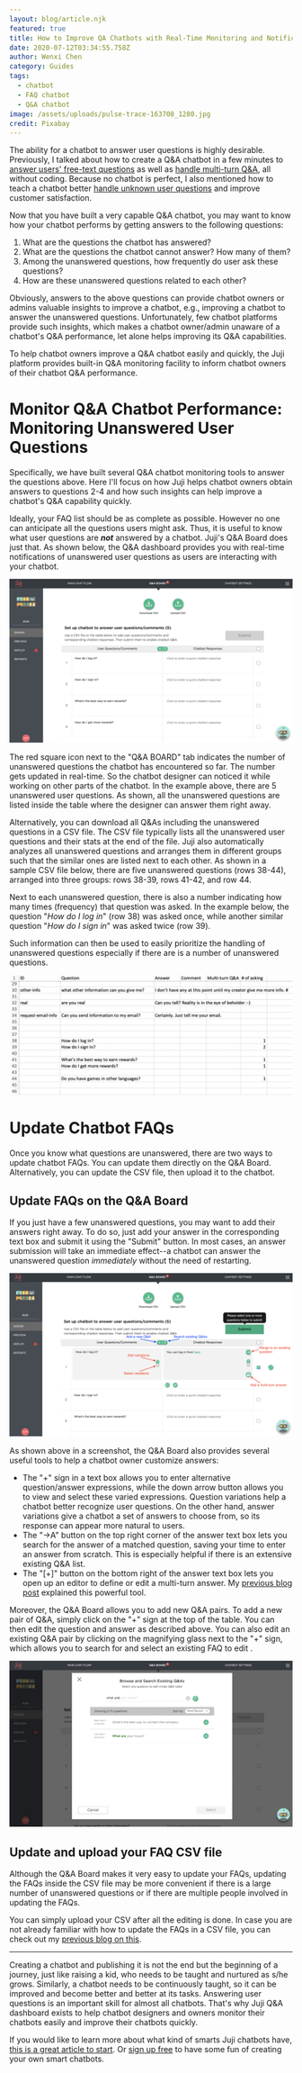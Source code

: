 ```yaml
---
layout: blog/article.njk
featured: true
title: How to Improve QA Chatbots with Real-Time Monitoring and Notification
date: 2020-07-12T03:34:55.758Z
author: Wenxi Chen
category: Guides
tags:
  - chatbot
  - FAQ chatbot
  - Q&A chatbot
image: /assets/uploads/pulse-trace-163708_1280.jpg
credit: Pixabay
---
```

The ability for a chatbot to answer user questions is highly desirable. Previously, I talked about how to create a Q&A chatbot in a few minutes to [answer users' free-text questions](https://juji.io/blog/building-a-smart-chatbot-in-a-few-minutes-to-answer-free-text-questions/) as well as [handle multi-turn Q&A](https://juji.io/blog/how-to-make-your-chatbot-to-answer-non-trivial-questions/), all without coding. Because no chatbot is perfect, I also mentioned how to teach a chatbot better [handle unknown user questions](https://juji.io/blog/question-recommendation/) and improve customer satisfaction.  

Now that you have built a very capable Q&A chatbot, you may want to know how your chatbot performs by getting answers to the following questions:

1. What are the questions the chatbot has answered?
2. What are the questions the chatbot cannot answer?  How many of them?
3. Among the unanswered questions, how frequently do user ask these questions? 
4. How are these unanswered questions related to each other? 

Obviously, answers to the above questions can provide chatbot owners or admins valuable insights to improve a chatbot, e.g., improving a chatbot to answer the unanswered questions.  Unfortunately, few chatbot platforms provide such insights, which makes a chatbot owner/admin unaware of a chatbot's Q&A performance, let alone helps improving its Q&A capabilities.  

To help chatbot owners improve a Q&A chatbot easily and quickly, the Juji platform provides built-in Q&A monitoring facility to inform chatbot owners of their chatbot Q&A performance. 

# Monitor Q&A Chatbot Performance: Monitoring Unanswered User Questions

Specifically, we have built several Q&A chatbot monitoring tools to answer the questions above. Here I'll focus on how Juji helps chatbot owners obtain answers to questions 2-4 and how such insights can help improve a chatbot's Q&A capability quickly.

Ideally, your FAQ list should be as complete as possible. However no one can anticipate all the questions users might ask. Thus, it is useful to know what user questions are ***not*** answered by a chatbot. Juji's Q&A Board does just that. As shown below, the Q&A dashboard provides you with real-time notifications of unanswered user questions as users are interacting with your chatbot. 

![A real-time dashboard displaying a list of user questions that a chatbot cannot answer.](/assets/uploads/screen-shot-2020-07-11-at-5.52.19-pm.png "Juji Q&A Board is a real-time dashboard that displays a list of unanswered user questions. ")

The red square icon next to the "Q&A BOARD" tab indicates the number of unanswered questions the chatbot has encountered so far. The number gets updated in real-time. So the chatbot designer can noticed it while working on other parts of the chatbot. In the example above, there are 5 unanswered user questions. As shown, all the unanswered questions are listed inside the table where the designer can answer them right away.

Alternatively, you can download all Q&As including the unanswered questions in a CSV file. The CSV file typically lists all the unanswered user questions and their stats at the end of the file. Juji also automatically analyzes all unanswered questions and arranges them in different groups such that the similar ones are listed next to each other. As shown in a sample CSV file below, there are five unanswered questions (rows 38-44), arranged into three groups: rows 38-39, rows 41-42, and row 44. 

Next to each unanswered question, there is also a number indicating how many times (frequency) that question was asked. In the example below, the question "*How do I log in*" (row 38) was asked once, while another similar question "*How do I sign in*" was asked twice (row 39). 

Such information can then be used to easily prioritize the handling of unanswered questions especially if there are is a number of unanswered questions.  

![Downloaded Q&A CSV groups related unanswered questions together with stats on how many times each question has been asked](/assets/uploads/screen-shot-2020-06-30-at-10.01.17-pm.png "Downloaded Q&A CSV groups related unanswered questions together with stats on how many times each question has been asked")

# Update Chatbot FAQs

Once you know what questions are unanswered, there are two ways to update chatbot FAQs. You can update them directly on the Q&A Board. Alternatively, you can update the CSV file, then upload it to the chatbot.

## Update FAQs on the Q&A Board

If you just have a few unanswered questions, you may want to add their answers right away. To do so, just add your answer in the corresponding text box and submit it using the "Submit" button. In most cases, an answer submission will take an immediate effect--a chatbot can answer the unanswered question *immediately* without the need of restarting. 

![Add an answer to an unanswered question in Q&A Board](/assets/uploads/screen-shot-2020-07-13-at-9.04.45-pm-copy.png "Add an answer to an unanswered question in Q&A Board")

As shown above in a screenshot, the Q&A Board also provides several useful tools to help a chatbot owner customize answers:

* The "+" sign in a text box allows you to enter alternative question/answer expressions, while the down arrow button allows you to view and select these varied expressions. Question variations help a chatbot better recognize user questions. On the other hand, answer variations give a chatbot a set of answers to choose from, so its response can appear more natural to users.
* The "→A" button on the top right corner of the answer text box lets you search for the answer of a matched question, saving your time to enter an answer from scratch.  This is especially helpful if there is an extensive existing Q&A list.
* The "\[+]" button on the bottom right of the answer text box lets you open up an editor to define or edit a multi-turn answer.  My [previous blog post](https://juji.io/blog/how-to-make-your-chatbot-to-answer-non-trivial-questions/) explained this powerful tool.

Moreover, the Q&A Board allows you to add new Q&A pairs. To add a new pair of Q&A, simply click on the "+" sign at the top of the table. You can then edit the question and answer as described above. You can also edit an existing Q&A pair by clicking on the magnifying glass next to the "+" sign, which allows you to search for and select an existing FAQ to edit .

![Search an existing FAQ to edit](/assets/uploads/screen-shot-2020-07-11-at-7.38.19-pm.png "Search an existing FAQ to edit")

## Update and upload your FAQ CSV file

Although the Q&A Board makes it very easy to update your FAQs, updating the FAQs inside the CSV file may be more convenient if there is a large number of unanswered questions or if there are multiple people involved in updating the FAQs. 

You can simply upload your CSV after all the editing is done. In case you are not already familiar with how to update the FAQs in a CSV file, you can check out my [previous blog on this](https://juji.io/blog/building-a-smart-chatbot-in-a-few-minutes-to-answer-free-text-questions/).

- - -

Creating a chatbot and publishing it is not the end but the beginning of a journey, just like raising a kid, who needs to be taught and nurtured as s/he grows.  Similarly, a chatbot needs to be continuously taught, so it can be improved and become better and better at its tasks. Answering user questions is an important skill for almost all chatbots. That's why Juji Q&A dashboard exists to help chatbot designers and owners monitor their chatbots easily and improve their chatbots quickly.

If you would like to learn more about what kind of smarts Juji chatbots have, [this is a great article to start](https://juji.io/blog/where-is-artificial-intelligence-ai-how-to-make-a-chatbot-smart/). Or [sign up free](https://juji.io/signup) to have some fun of creating your own smart chatbots.